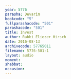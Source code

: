 ```yaml
---
year: 5776
parasha: Devarim
bookcode: "5"
fullparashacode: "501"
parashacode: "501"
title: Invest
author: Rabbi Eliezer Hirsch
date: 2016-08-13
archivecode: 57765011
filename: 5776-501-1
layout: audio
moment: 
shabbat: 
occasion: 
---
```

